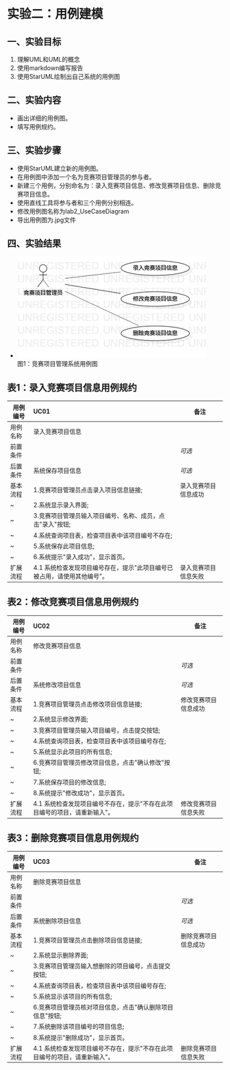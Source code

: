 # 实验二：用例建模


 ## 一、实验目标

 1. 理解UML和UML的概念
 2. 使用markdown编写报告
 3. 使用StarUML绘制出自己系统的用例图
 

 ## 二、实验内容

 - 画出详细的用例图。
 - 填写用例规约。
 

 ## 三、实验步骤

 - 使用StarUML建立新的用例图。
 - 在用例图中添加一个名为竞赛项目管理员的参与者。
 - 新建三个用例，分别命名为：录入竞赛项目信息、修改竞赛项目信息、删除竞赛项目信息。
 - 使用直线工具将参与者和三个用例分别相连。
 - 修改用例图名称为lab2_UseCaseDiagram
 - 导出用例图为.jpg文件

 ## 四、实验结果
 
 - ![竞赛项目管理系统用例图](./lab2_UseCaseDiagram.jpg)    
 图1：竞赛项目管理系统用例图
 

## 表1：录入竞赛项目信息用例规约  

用例编号  | UC01 | 备注  
-|:-|-  
用例名称  | 录入竞赛项目信息  |   
前置条件  |      | *可选*   
后置条件  | 系统保存项目信息     | *可选*   
基本流程  | 1.竞赛项目管理员点击录入项目信息链接;  |录入竞赛项目信息成功    
~| 2.系统显示录入界面;  |   
~| 3.竞赛项目管理员输入项目编号、名称、成员，点击"录入"按钮;   |   
~| 4.系统查询项目表，检查项目表中该项目编号不存在;   |   
~| 5.系统保存此项目信息;   |  
~| 6.系统提示"录入成功"，显示首页。   | 
扩展流程  | 4.1 系统检查发现项目编号存在，提示"此项目编号已被占用，请使用其他编号"。  |录入竞赛项目信息失败  




## 表2：修改竞赛项目信息用例规约  

用例编号  | UC02 | 备注  
-|:-|-  
用例名称  | 修改竞赛项目信息  |   
前置条件  |      | *可选*   
后置条件  | 系统修改项目信息      | *可选*   
基本流程  | 1.竞赛项目管理员点击修改项目信息链接;  |修改竞赛项目信息成功    
~| 2.系统显示修改界面;  |   
~| 3.竞赛项目管理员输入项目编号，点击提交按钮;   |   
~| 4.系统查询项目表，检查项目表中该项目编号存在;   | 
~| 5.系统显示此项目的所有信息;   |
~| 6.竞赛项目管理员修改项目信息，点击"确认修改"按钮;   |
~| 7.系统保存项目的修改信息;   | 
~| 8.系统提示"修改成功"，显示首页。   | 
扩展流程  | 4.1 系统检查发现项目编号不存在，提示"不存在此项目编号的项目，请重新输入"。   |修改竞赛项目信息失败  



## 表3：删除竞赛项目信息用例规约 

用例编号  | UC03 | 备注  
-|:-|-  
用例名称  | 删除竞赛项目信息  |   
前置条件  |      | *可选*   
后置条件  | 系统删除项目信息      | *可选*   
基本流程  | 1.竞赛项目管理员点击删除项目信息链接;  |删除竞赛项目信息成功     
~| 2.系统显示删除界面;  |   
~| 3.竞赛项目管理员输入想删除的项目编号，点击提交按钮;   |   
~| 4.系统查询项目表，检查项目表中该项目编号存在;   | 
~| 5.系统显示该项目的所有信息;   | 
~| 6.竞赛项目管理员核对项目信息，点击"确认删除项目信息"按钮;   | 
~| 7.系统删除该项目编号的项目信息;   | 
~| 8.系统提示"删除成功"，显示首页。   | 
扩展流程  | 4.1 系统检查发现项目编号不存在，提示"不存在此项目编号的项目，请重新输入"。   |删除竞赛项目信息失败     

